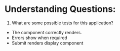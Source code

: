 # Understanding Questions:

1. What are some possible tests for this application?

- The component correctly renders.
- Errors show when required
- Submit renders display component
